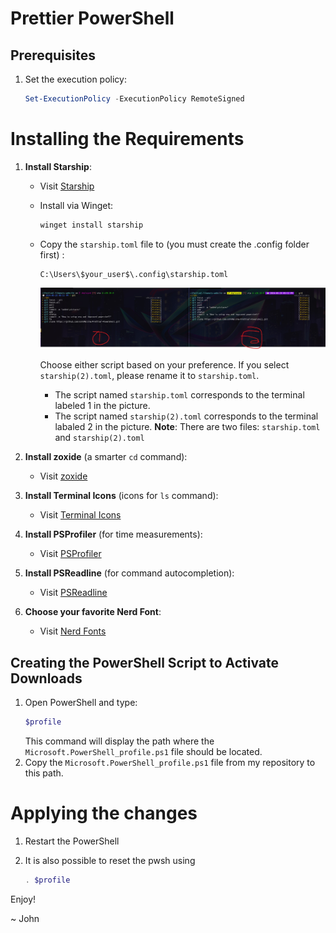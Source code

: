 # Prettier PowerShell

## Prerequisites
1. Set the execution policy:
    ```powershell
    Set-ExecutionPolicy -ExecutionPolicy RemoteSigned
    ```

# Installing the Requirements
1. **Install Starship**:
    - Visit [Starship](https://starship.rs/)
    - Install via Winget:
      ```powershell
      winget install starship
      ```
    - Copy the `starship.toml` file to (you must create the .config folder first) :
      ```plaintext
      C:\Users\$your_user$\.config\starship.toml
      ```
      ![alt text](https://github.com/JohnMaliha/Prettier-PowerShell/blob/main/terminal1_VS_terminal2.jpg)
  
      
      Choose either script based on your preference. If you select `starship(2).toml`, please rename it to `starship.toml`.
      - The script named `starship.toml` corresponds to the terminal labeled 1 in the picture.
      - The script named `starship(2).toml` corresponds to the terminal labaled 2 in the picture.
      **Note**: There are two files: `starship.toml` and `starship(2).toml` 


2. **Install zoxide** (a smarter `cd` command):
    - Visit [zoxide](https://github.com/ajeetdsouza/zoxide)

3. **Install Terminal Icons** (icons for `ls` command):
    - Visit [Terminal Icons](https://github.com/devblackops/Terminal-Icons)

4. **Install PSProfiler** (for time measurements):
    - Visit [PSProfiler](https://github.com/sergey-s-betke/PSProfiler)

5. **Install PSReadline** (for command autocompletion):
    - Visit [PSReadline](https://github.com/PowerShell/PSReadLine)

6. **Choose your favorite Nerd Font**:
    - Visit [Nerd Fonts](https://www.nerdfonts.com/font-downloads)

## Creating the PowerShell Script to Activate Downloads
1. Open PowerShell and type:
    ```powershell
    $profile
    ```
    This command will display the path where the `Microsoft.PowerShell_profile.ps1` file should be located.
2. Copy the `Microsoft.PowerShell_profile.ps1` file from my repository to this path.

# Applying the changes
1. Restart the PowerShell

2. It is also possible to reset the pwsh using  
    ```powershell
    . $profile
    ```

Enjoy!

~ John
